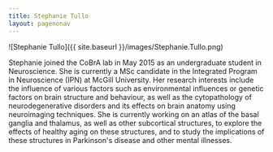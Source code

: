 ```yaml
---
title: Stephanie Tullo
layout: pagenonav
---
```

![Stephanie Tullo]({{ site.baseurl }}/images/Stephanie.Tullo.png)

Stephanie joined the CoBrA lab in May 2015 as an undergraduate student in Neuroscience. She is currently a MSc candidate in the Integrated Program in Neuroscience (IPN) at McGill University. Her research interests include the influence of various factors such as environmental influences or genetic factors on brain structure and behaviour, as well as the cytopathology of neurodegenerative disorders and its effects on brain anatomy using neuroimaging techniques. She is currently working on an atlas of the basal ganglia and thalamus, as well as other subcortical structures, to explore the effects of healthy aging on these structures, and to study the implications of these structures in Parkinson's disease and other mental illnesses. 
